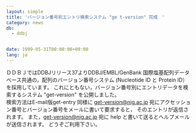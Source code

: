 ```yaml
---
layout: simple
title: 'バージョン番号別エントリ検索システム "ge t-version" 完成　'
category: news
db:
  - ddbj


date: 1999-05-31T00:00:00+09:00
lang: ja
---
```


ＤＤＢＪではDDBJリリース37よりDDBJ/EMBL/GenBank 国際塩基配列データベース共通の，配列のバージョン番号システム (Nucleotide ID と Protein ID）を採用しています。 これにともない，バージョン番号別にエントリデータを検索するシステム "get-version" を公開しました。<br>検索方法はE-mail版get-entry 同様に get-version@nig.ac.jp 宛にアクセッション番号とバージョン番号をメールに書いて要求すると， そのエントリが返信されます。 また，get-version@nig.ac.jp 宛に help と書いて送るとヘルプメールが送信されます。 どうぞご利用下さい。
